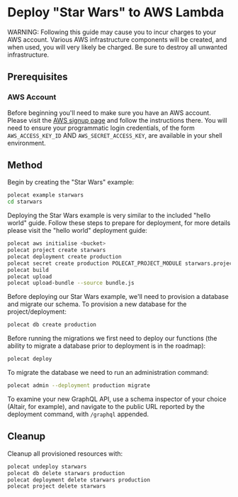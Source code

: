 # Deploy "Star Wars" to AWS Lambda

WARNING: Following this guide may cause you to incur charges to your
AWS account. Various AWS infrastructure components will be created,
and when used, you will very likely be charged. Be sure to destroy all
unwanted infrastructure.

## Prerequisites

### AWS Account

Before beginning you'll need to make sure you have an AWS
account. Please visit the [AWS signup
page](https://portal.aws.amazon.com/billing/signup#/start) and follow
the instructions there. You will need to ensure your programmatic
login credentials, of the form `AWS_ACCESS_KEY_ID` AND
`AWS_SECRET_ACCESS_KEY`, are available in your shell environment.

## Method

Begin by creating the "Star Wars" example:

```bash
polecat example starwars
cd starwars
```

Deploying the Star Wars example is very similar to the included "hello
world" guide. Follow these steps to prepare for deployment, for more
details please visit the "hello world" deployment guide:

```bash
polecat aws initialise <bucket>
polecat project create starwars
polecat deployment create production
polecat secret create production POLECAT_PROJECT_MODULE starwars.project.StarWarsProject
polecat build
polecat upload
polecat upload-bundle --source bundle.js
```

Before deploying our Star Wars example, we'll need to provision a
database and migrate our schema. To provision a new database for the
project/deployment:

```bash
polecat db create production
```

Before running the migrations we first need to deploy our functions
(the ability to migrate a database prior to deployment is in the
roadmap):

```bash
polecat deploy
```

To migrate the database we need to run an administration command:

```bash
polecat admin --deployment production migrate
```

To examine your new GraphQL API, use a schema inspector of your choice
(Altair, for example), and navigate to the public URL reported by the
deployment command, with `/graphql` appended.

## Cleanup

Cleanup all provisioned resources with:

```bash
polecat undeploy starwars
polecat db delete starwars production
polecat deployment delete starwars production
polecat project delete starwars
```
